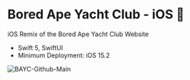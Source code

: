 # Bored Ape Yacht Club - iOS 🍌

iOS Remix of the Bored Ape Yacht Club Website

- Swift 5, SwiftUI
- Minimum Deployment: iOS 15.2

![BAYC-Github-Main](https://user-images.githubusercontent.com/36863375/212396486-7d181494-a88c-49b7-a644-b7fa652819aa.png)


